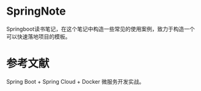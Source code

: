 # SpringNote
Springboot读书笔记，在这个笔记中构造一些常见的使用案例，致力于构造一个可以快速落地项目的模板。

# 参考文献
Spring Boot + Spring Cloud + Docker 微服务开发实战。
